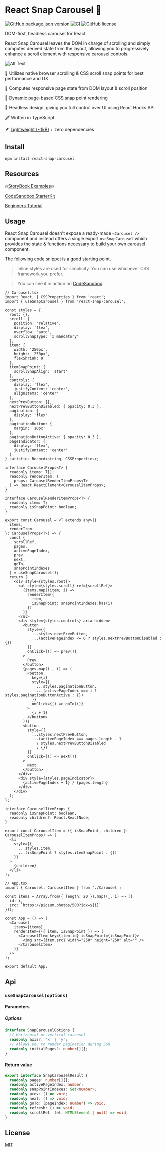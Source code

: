 # React Snap Carousel 🫰

[![GitHub package.json version](https://img.shields.io/github/package-json/v/richardscarrott/react-snap-carousel.svg)](https://www.npmjs.com/package/react-snap-carousel)
[![CI](https://github.com/richardscarrott/react-snap-carousel/actions/workflows/node.js.yml/badge.svg)](https://github.com/richardscarrott/react-snap-carousel/actions/workflows/node.js.yml)
[![GitHub license](https://img.shields.io/github/license/richardscarrott/react-snap-carousel.svg)](https://github.com/richardscarrott/react-snap-carousel/blob/main/LICENSE)

DOM-first, headless carousel for React.

React Snap Carousel leaves the DOM in charge of scrolling and simply computes derived state from the layout, allowing you to progressively enhance a scroll element with responsive carousel controls.

![Alt Text](react-snap-carousel.gif)

🧈 Utilizes native browser scrolling & CSS scroll snap points for best performance and UX

📏 Computes responsive page state from DOM layout & scroll position

📲 Dynamic page-based CSS snap point rendering

🙈 Headless design, giving you full control over UI using React Hooks API

🖋️ Written in TypeScript

🪶 [Lightweight (~1kB)](https://bundlephobia.com/package/react-snap-carousel) + zero dependencies

## Install

```
npm install react-snap-carousel
```

## Resources

🔥[StoryBook Examples](https://richardscarrott.github.io/react-snap-carousel/)🔥

[CodeSandbox StarterKit](https://codesandbox.io/s/react-snap-carousel-49vu6p?file=/src/Carousel.tsx)

[Beginners Tutorial](https://dev.to/richardscarrott/build-your-own-carousel-component-with-react-snap-carousel-1e11)

## Usage

React Snap Carousel doesn't expose a ready-made `<Carousel />` component and instead offers a single export `useSnapCarousel` which provides the state & functions necessary to build your own carousel component.

The following code snippet is a good starting point.

> Inline styles are used for simplicity. You can use whichever CSS framework you prefer.

> You can see it in action on [CodeSandbox](https://codesandbox.io/s/react-snap-carousel-49vu6p?file=/src/Carousel.tsx).

```tsx
// Carousel.tsx
import React, { CSSProperties } from 'react';
import { useSnapCarousel } from 'react-snap-carousel';

const styles = {
  root: {},
  scroll: {
    position: 'relative',
    display: 'flex',
    overflow: 'auto',
    scrollSnapType: 'x mandatory'
  },
  item: {
    width: '250px',
    height: '250px',
    flexShrink: 0
  },
  itemSnapPoint: {
    scrollSnapAlign: 'start'
  },
  controls: {
    display: 'flex',
    justifyContent: 'center',
    alignItems: 'center'
  },
  nextPrevButton: {},
  nextPrevButtonDisabled: { opacity: 0.3 },
  pagination: {
    display: 'flex'
  },
  paginationButton: {
    margin: '10px'
  },
  paginationButtonActive: { opacity: 0.3 },
  pageIndicator: {
    display: 'flex',
    justifyContent: 'center'
  }
} satisfies Record<string, CSSProperties>;

interface CarouselProps<T> {
  readonly items: T[];
  readonly renderItem: (
    props: CarouselRenderItemProps<T>
  ) => React.ReactElement<CarouselItemProps>;
}

interface CarouselRenderItemProps<T> {
  readonly item: T;
  readonly isSnapPoint: boolean;
}

export const Carousel = <T extends any>({
  items,
  renderItem
}: CarouselProps<T>) => {
  const {
    scrollRef,
    pages,
    activePageIndex,
    prev,
    next,
    goTo,
    snapPointIndexes
  } = useSnapCarousel();
  return (
    <div style={styles.root}>
      <ul style={styles.scroll} ref={scrollRef}>
        {items.map((item, i) =>
          renderItem({
            item,
            isSnapPoint: snapPointIndexes.has(i)
          })
        )}
      </ul>
      <div style={styles.controls} aria-hidden>
        <button
          style={{
            ...styles.nextPrevButton,
            ...(activePageIndex <= 0 ? styles.nextPrevButtonDisabled : {})
          }}
          onClick={() => prev()}
        >
          Prev
        </button>
        {pages.map((_, i) => (
          <button
            key={i}
            style={{
              ...styles.paginationButton,
              ...(activePageIndex === i ? styles.paginationButtonActive : {})
            }}
            onClick={() => goTo(i)}
          >
            {i + 1}
          </button>
        ))}
        <button
          style={{
            ...styles.nextPrevButton,
            ...(activePageIndex === pages.length - 1
              ? styles.nextPrevButtonDisabled
              : {})
          }}
          onClick={() => next()}
        >
          Next
        </button>
      </div>
      <div style={styles.pageIndicator}>
        {activePageIndex + 1} / {pages.length}
      </div>
    </div>
  );
};

interface CarouselItemProps {
  readonly isSnapPoint: boolean;
  readonly children?: React.ReactNode;
}

export const CarouselItem = ({ isSnapPoint, children }: CarouselItemProps) => (
  <li
    style={{
      ...styles.item,
      ...(isSnapPoint ? styles.itemSnapPoint : {})
    }}
  >
    {children}
  </li>
);
```

```tsx
// App.tsx
import { Carousel, CarouselItem } from './Carousel';

const items = Array.from({ length: 20 }).map((_, i) => ({
  id: i,
  src: `https://picsum.photos/500?idx=${i}`
}));

const App = () => (
  <Carousel
    items={items}
    renderItem={({ item, isSnapPoint }) => (
      <CarouselItem key={item.id} isSnapPoint={isSnapPoint}>
        <img src={item.src} width="250" height="250" alt="" />
      </CarouselItem>
    )}
  />
);

export default App;
```

## Api

### `useSnapCarousel(options)`

#### Parameters

##### Options

```ts
interface SnapCarouselOptions {
  // Horizontal or vertical carousel
  readonly axis?: 'x' | 'y';
  // Allows you to render pagination during SSR
  readonly initialPages?: number[][];
}
```

#### Return value

```ts
export interface SnapCarouselResult {
  readonly pages: number[][];
  readonly activePageIndex: number;
  readonly snapPointIndexes: Set<number>;
  readonly prev: () => void;
  readonly next: () => void;
  readonly goTo: (pageIndex: number) => void;
  readonly refresh: () => void;
  readonly scrollRef: (el: HTMLElement | null) => void;
}
```

## License

[MIT](LICENSE)
